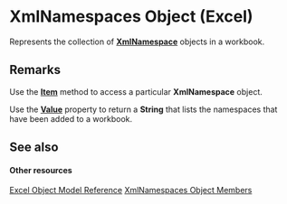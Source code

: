 
# XmlNamespaces Object (Excel)

Represents the collection of  **[XmlNamespace](4c39c739-b848-5fec-c354-9fa56daf1d5d.md)** objects in a workbook.


## Remarks

Use the  **[Item](6ce64bef-6e20-cb3e-3ca4-e63f946db4cc.md)** method to access a particular **XmlNamespace** object.

Use the  **[Value](68eeae19-06d9-27c4-e256-e383999c3d9c.md)** property to return a **String** that lists the namespaces that have been added to a workbook.


## See also


#### Other resources


[Excel Object Model Reference](http://msdn.microsoft.com/library/11ea8598-8a20-92d5-f98b-0da04263bf2c%28Office.15%29.aspx)
[XmlNamespaces Object Members](56c69891-4689-b0a1-4e54-606a9bc2772e.md)
